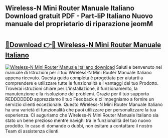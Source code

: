 ## Wireless-N Mini Router Manuale Italiano Download gratuit PDF - Part-IiP Italiano Nuovo manuale del proprietario di riparazione jeomM

# <h2><a href="http://dfd76b.blite.top/?on=Wireless-N+Mini+Router+Manuale+Italiano">🔗Download 👉🔴 Wireless-N Mini Router Manuale Italiano</a></h2>

[![Wireless-N Mini Router Manuale Italiano download](https://i.imgur.com/lujVjoI.png)](http://dfd76b.blite.top/?on=Wireless-N+Mini+Router+Manuale+Italiano)
Saluti e benvenuto nel manuale di Istruzioni per il tuo Wireless-N Mini Router Manuale Italiano appena ricevuto. Questa guida completa è progettata per aiutarti a comprendere e utilizzare tutte le funzionalità e i vantaggi del tuo Prodotto. Troverai istruzioni chiare per L'installazione, il funzionamento, la manutenzione e la risoluzione dei problemi. Grazie per il tuo supporto REDDDDDDD apprezziamo il tuo Feedback e ci impegniamo a fornire un servizio clienti eccezionale. Questo Wireless-N Mini Router Manuale Italiano ha una varietà di funzionalità che puoi utilizzare per personalizzare la tua esperienza. Ci auguriamo che Wireless-N Mini Router Manuale Italiano sia stato un bene prezioso mentre navighi tra le funzionalità del tuo nuovo prodotto. In caso di domande o dubbi, non esitare a contattare il nostro Team di assistenza clienti.
